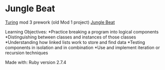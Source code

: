 # Jungle Beat

[Turing](turing.edu) mod 3 prework (old Mod 1 project) [Jungle Beat](https://backend.turing.edu/module1/projects/jungle_beat)

Learning Objectives:
*Practice breaking a program into logical components
*Distinguishing between classes and instances of those classes
*Understanding how linked lists work to store and find data
*Testing components in isolation and in combination
*Use and implement iteration or recursion techniques


Made with: 
Ruby version 2.7.4


